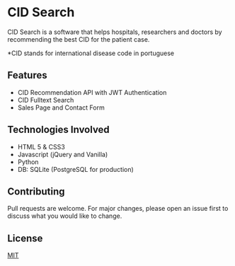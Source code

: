 # CID Search

CID Search is a software that helps hospitals, researchers and doctors by recommending the best CID for the patient case.

*CID stands for international disease code in portuguese


## Features

<ul>
  <li>CID Recommendation API with JWT Authentication</li>
  <li>CID Fulltext Search</li>
  <li>Sales Page and Contact Form</li>
</ul>

## Technologies Involved

<ul>
  <li>HTML 5 & CSS3</li>
  <li>Javascript (jQuery and Vanilla)</li>
  <li>Python</li>
  <li>DB: SQLite (PostgreSQL for production)</li>
</ul>


## Contributing
Pull requests are welcome. For major changes, please open an issue first to discuss what you would like to change.


## License
[MIT](https://choosealicense.com/licenses/mit/)


